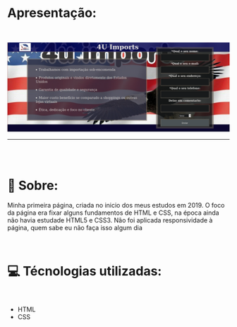 # **Apresentação**:

<br>

![](apresentação.png)

---

<br>
<br>


# :notebook_with_decorative_cover: **Sobre**:

Minha primeira página, criada no inicio dos meus estudos em 2019.
O foco da página era fixar alguns fundamentos de HTML e CSS, na época ainda não havia estudade HTML5 e CSS3.
Não foi aplicada responsividade à página, quem sabe eu não faça isso algum dia

<br>

# :computer: Técnologias utilizadas:

<br>

- HTML
- CSS